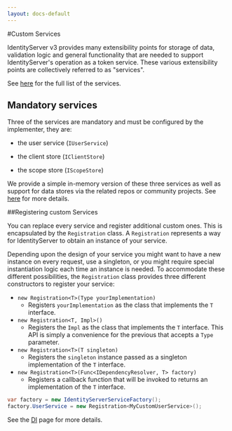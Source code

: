 ```yaml
---
layout: docs-default
---
```


#Custom Services

IdentityServer v3 provides many extensibility points for storage of data, validation logic and general functionality
that are needed to support IdentityServer's operation as a token service.
These various extensibility points are collectively referred to as "services".

See [here](../configuration/serviceFactory.html) for the full list of the services.

## Mandatory services
Three of the services are mandatory and must be configured by the implementer, they are:

* the user service (`IUserService`)

* the client store (`IClientStore`)

* the scope store (`IScopeStore`)

We provide a simple in-memory version of these three services as well as support for data stores via the related repos or community projects.
See [here](../configuration/inMemoryFactory.html) for more details.

##Registering custom Services

You can replace every service and register additional custom ones. This is encapsulated by the `Registration` class.
A `Registration` represents a way for IdentityServer to obtain an instance of your service.

Depending upon the design of your service you might want to have a new instance on every request, use a singleton,
or you might require special instantiation logic each time an instance is needed.
To accommodate these different possibilities, the `Registration` class provides three different constructors to register your service:

* `new Registration<T>(Type yourImplementation)`
    * Registers `yourImplementation` as the class that implements the `T` interface.
* `new Registration<T, Impl>()`
    * Registers the `Impl` as the class that implements the `T` interface. This API is simply a convenience for the previous that accepts a `Type` parameter.
* `new Registration<T>(T singleton)`
    * Registers the `singleton` instance passed as a singleton implementation of the `T` interface.
* `new Registration<T>(Func<IDependencyResolver, T> factory)`
    * Registers a callback function that will be invoked to returns an implementation of the `T` interface.

```csharp
var factory = new IdentityServerServiceFactory();
factory.UserService = new Registration<MyCustomUserService>();
```

See the [DI](di.html) page for more details.
